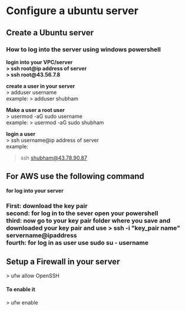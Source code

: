 <h1>
Configure a ubuntu server
</h1>
<h2>
Create a Ubuntu server 
</h2>
<h3>
How to log into the server using windows powershell
</h3>
<p>
<b>
login into your VPC/server<br>
     > ssh root@ip address of server<br>
     > ssh root@43.56.7.8
</b>
</p>

<p>
<b>
create a user in your server<br></b>
  > adduser username  <br>
  example: > adduser shubham<br>
  </p>

<p>
<b>Make a user a root user <br></b>
  > usermod -aG sudo username <br>
  example: > usermod -aG sudo shubham <br>
  </p>
  
<p>
<b>
login a user<br>
</b>
 > ssh username@ip address of server <br>
example:<br>

 > ssh shubham@43.78.90.87

 </p>

<section>
<h1>
For AWS use the following command
</h1>
<p>
<b>
for log into your server <br></b>
    <h3>
    First: download the key pair<br>
    second: for log in to the sever open your powershell<br>
    third: now go to your key pair folder where you save and downloaded your key pair and use > ssh -i "key_pair name" servername@ipaddress<br>
    fourth: for log in as user use sudo su -  username <br>
</h3>
</p>
</section>
<section>
<h1>
Setup a Firewall in your server</h1>
<p>
  > ufw allow OpenSSH
  </p>
  <p>
  <h4>
  To enable it 
  </h4>
  > ufw enable</p>
  </section>

  

